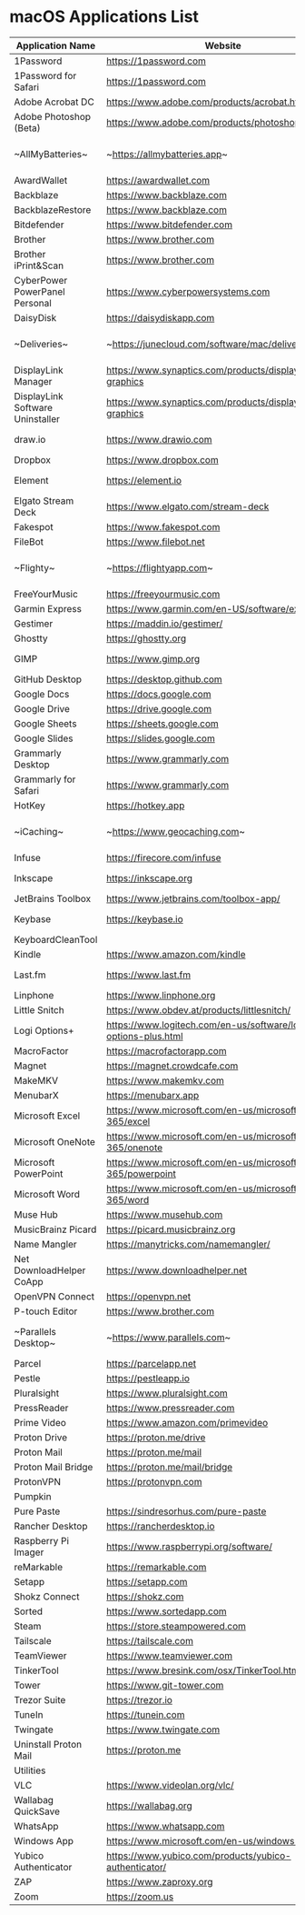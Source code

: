 # macOS Applications List

| Application Name | Website | Notes |
|------------------|---------|-------|
| 1Password | https://1password.com | |
| 1Password for Safari | https://1password.com | |
| Adobe Acrobat DC | https://www.adobe.com/products/acrobat.html | |
| Adobe Photoshop (Beta) | https://www.adobe.com/products/photoshop.html | |
| ~AllMyBatteries~ | ~https://allmybatteries.app~ | Only on App Store |
| AwardWallet | https://awardwallet.com | |
| Backblaze | https://www.backblaze.com | |
| BackblazeRestore | https://www.backblaze.com | |
| Bitdefender | https://www.bitdefender.com | |
| Brother | https://www.brother.com | |
| Brother iPrint&Scan | https://www.brother.com | |
| CyberPower PowerPanel Personal | https://www.cyberpowersystems.com | |
| DaisyDisk | https://daisydiskapp.com | |
| ~Deliveries~ | ~https://junecloud.com/software/mac/deliveries.html~ | Only on App Store |
| DisplayLink Manager | https://www.synaptics.com/products/displaylink-graphics | |
| DisplayLink Software Uninstaller | https://www.synaptics.com/products/displaylink-graphics | |
| draw.io | https://www.drawio.com | Already in nix |
| Dropbox | https://www.dropbox.com | |
| Element | https://element.io | Already in nix |
| Elgato Stream Deck | https://www.elgato.com/stream-deck | |
| Fakespot | https://www.fakespot.com | |
| FileBot | https://www.filebot.net | |
| ~Flighty~ | ~https://flightyapp.com~ | Only on App Store |
| FreeYourMusic | https://freeyourmusic.com | To delete |
| Garmin Express | https://www.garmin.com/en-US/software/express | |
| Gestimer | https://maddin.io/gestimer/ | To delete |
| Ghostty | https://ghostty.org | |
| GIMP | https://www.gimp.org | Already in nix |
| GitHub Desktop | https://desktop.github.com | |
| Google Docs | https://docs.google.com | |
| Google Drive | https://drive.google.com | |
| Google Sheets | https://sheets.google.com | |
| Google Slides | https://slides.google.com | |
| Grammarly Desktop | https://www.grammarly.com | |
| Grammarly for Safari | https://www.grammarly.com | |
| HotKey | https://hotkey.app | To Delete |
| ~iCaching~ | ~https://www.geocaching.com~ | Only in App Store |
| Infuse | https://firecore.com/infuse | |
| Inkscape | https://inkscape.org | Already in nix |
| JetBrains Toolbox | https://www.jetbrains.com/toolbox-app/ | To delete |
| Keybase | https://keybase.io | Already in nix |
| KeyboardCleanTool | | |
| Kindle | https://www.amazon.com/kindle | |
| Last.fm | https://www.last.fm | Already in nix |
| Linphone | https://www.linphone.org | |
| Little Snitch | https://www.obdev.at/products/littlesnitch/ | |
| Logi Options+ | https://www.logitech.com/en-us/software/logi-options-plus.html | |
| MacroFactor | https://macrofactorapp.com | To delete |
| Magnet | https://magnet.crowdcafe.com | |
| MakeMKV | https://www.makemkv.com | |
| MenubarX | https://menubarx.app | |
| Microsoft Excel | https://www.microsoft.com/en-us/microsoft-365/excel | |
| Microsoft OneNote | https://www.microsoft.com/en-us/microsoft-365/onenote | |
| Microsoft PowerPoint | https://www.microsoft.com/en-us/microsoft-365/powerpoint | |
| Microsoft Word | https://www.microsoft.com/en-us/microsoft-365/word | |
| Muse Hub | https://www.musehub.com | To delete |
| MusicBrainz Picard | https://picard.musicbrainz.org | To delete |
| Name Mangler | https://manytricks.com/namemangler/ | |
| Net DownloadHelper CoApp | https://www.downloadhelper.net | |
| OpenVPN Connect | https://openvpn.net | |
| P-touch Editor | https://www.brother.com | |
| ~Parallels Desktop~ | ~https://www.parallels.com~ | Cannot be packaged |
| Parcel | https://parcelapp.net | |
| Pestle | https://pestleapp.io | |
| Pluralsight | https://www.pluralsight.com | |
| PressReader | https://www.pressreader.com | |
| Prime Video | https://www.amazon.com/primevideo | |
| Proton Drive | https://proton.me/drive | |
| Proton Mail | https://proton.me/mail | |
| Proton Mail Bridge | https://proton.me/mail/bridge | |
| ProtonVPN | https://protonvpn.com | |
| Pumpkin | | |
| Pure Paste | https://sindresorhus.com/pure-paste | |
| Rancher Desktop | https://rancherdesktop.io | |
| Raspberry Pi Imager | https://www.raspberrypi.org/software/ | |
| reMarkable | https://remarkable.com | |
| Setapp | https://setapp.com | |
| Shokz Connect | https://shokz.com | |
| Sorted | https://www.sortedapp.com | To delete |
| Steam | https://store.steampowered.com | |
| Tailscale | https://tailscale.com | |
| TeamViewer | https://www.teamviewer.com | |
| TinkerTool | https://www.bresink.com/osx/TinkerTool.html | To Delete |
| Tower | https://www.git-tower.com | |
| Trezor Suite | https://trezor.io | |
| TuneIn | https://tunein.com | |
| Twingate | https://www.twingate.com | To Delete |
| Uninstall Proton Mail | https://proton.me | |
| Utilities | | |
| VLC | https://www.videolan.org/vlc/ | |
| Wallabag QuickSave | https://wallabag.org | |
| WhatsApp | https://www.whatsapp.com | |
| Windows App | https://www.microsoft.com/en-us/windows-app | |
| Yubico Authenticator | https://www.yubico.com/products/yubico-authenticator/ | |
| ZAP | https://www.zaproxy.org | To Delete |
| Zoom | https://zoom.us | |
